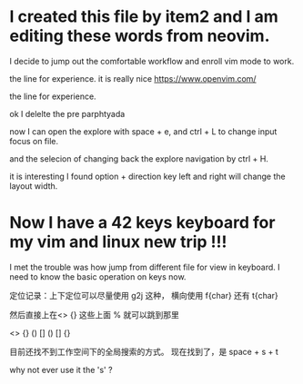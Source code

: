 # I created this file by item2 and I am editing these words from neovim.

I decide to jump out the comfortable workflow and enroll vim mode to work.

the line for experience. 
it is really nice https://www.openvim.com/

the line for experience.

ok I delelte the pre parphtyada

now I can open the explore with space + e, and ctrl + L to change input focus on file.

and the selecion of changing back the explore navigation by ctrl + H.

it is interesting I found option + direction key left and right will change the layout width.

# Now I have a 42 keys keyboard for my vim and linux new trip !!!

I met the trouble was how jump from different file for view in keyboard.
I need to know the basic operation on keys now.

定位记录：上下定位可以尽量使用 g2j 这种， 横向使用 f{char} 还有 t{char}

然后直接上在<> {} 这些上面 % 就可以跳到那里

<> {} () []
()
[]
{}

目前还找不到工作空间下的全局搜索的方式。
现在找到了，是 space + s + t 

why not ever use it the 's' ?

